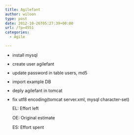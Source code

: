```yaml
---
title: Agilefant
author: wiloon
type: post
date: 2012-10-26T05:27:39+00:00
url: /?p=4551
categories:
  - Agile

---
```

  * <span style="line-height: 13px;">install mysql
  * <span style="line-height: 13px;">create user agilefant
  * <span style="line-height: 13px;">update password in table users, md5
  * <span style="line-height: 13px;">import example DB
  * <span style="line-height: 13px;">deply agilefant in tomcat
  * <span style="line-height: 13px;">fix utf8 encoding(tomcat server.xml, mysql character-set)


  
    EL: Effort left
  
  
  
    OE: Original estimate
  
  
  
    ES: Effort spent
  
